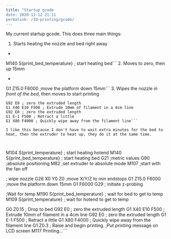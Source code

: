 ```yaml
---
title: "Startup gcode
date: 2020-12-12 21:11
permalink: /3d-printing/gcode/
---
```

My current startup gcode. This does three main things:
1. Starts heating the nozzle and bed right away
 * ```M104 S{print_temperature}     ; start heating hotend
M140 S{print_bed_temperature} ; start heating bed```
2. Moves to zero, then up 15mm
 * ```G28 X0 Y0 Z0  ;move X/Y/Z to min endstops
G1 Z15.0 F6000 ;move the platform down 15mm```
3. Wipes the nozzle *in front of the bed*, then moves to start printing
```G0 Z0.15 ; Drop to bed
G92 E0 ; zero the extruded length
G1 X40 E10 F500 ; Extrude 10mm of filament in a 4cm line
G92 E0 ; zero the extruded length
G1 E-1 F500 ; Retract a little
G1 X80 F4000 ; Quickly wipe away from the filament line```

I like this because I don't have to wait extra minutes for the bed to heat, then the extruder to heat up, they do it at the same time.  



```
M104 S{print_temperature}     ; start heating hotend
M140 S{print_bed_temperature} ; start heating bed
G21        ;metric values
G90        ;absolute positioning
M82        ;set extruder to absolute mode
M107       ;start with the fan off

; wipe nozzle
G28 X0 Y0 Z0  ;move X/Y/Z to min endstops
G1 Z15.0 F6000 ;move the platform down 15mm
G1 F6000
G29 ; initiate z-probing

;Wait for temp
M190 S{print_bed_temperature} ; wait for bed to get to temp
M109 S{print_temperature}     ; wait for hotend to get to temp

G0 Z0.15 ; Drop to bed
G92 E0 ; zero the extruded length
G1 X40 E10 F500 ; Extrude 10mm of filament in a 4cm line
G92 E0 ; zero the extruded length
G1 E-1 F500 ; Retract a little
G1 X80 F4000 ; Quickly wipe away from the filament line
G1 Z0.3 ; Raise and begin printing.
;Put printing message on LCD screen
M117 Printing...```
